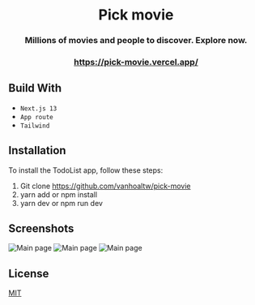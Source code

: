 <div align="center">

# Pick movie

### Millions of movies and people to discover. Explore now.

### https://pick-movie.vercel.app/

</div>

## Build With

- `Next.js 13`
- `App route`
- `Tailwind`

## Installation

To install the TodoList app, follow these steps:

1. Git clone https://github.com/vanhoaltw/pick-movie
2. yarn add or npm install
3. yarn dev or npm run dev

## Screenshots
<img src="https://res.cloudinary.com/audio-life/image/upload/v1683698465/pick-movie-home_sz8e2k.png" alt="Main page" />
<img src="https://res.cloudinary.com/audio-life/image/upload/v1683698465/pick-movie-detail_adtka7.png" alt="Main page" />
<img src="https://res.cloudinary.com/audio-life/image/upload/v1683698465/pick-movie-casting_mlvjej.png" alt="Main page" />

## License

[MIT](https://choosealicense.com/licenses/mit/)
